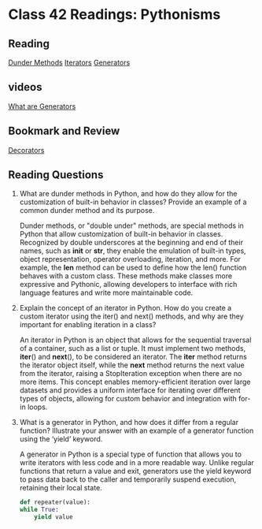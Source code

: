 # Class 42 Readings: Pythonisms

## Reading

[Dunder Methods](https://dbader.org/blog/python-dunder-methods)
[Iterators](https://dbader.org/blog/python-iterators)
[Generators](https://dbader.org/blog/python-generators)

## videos

[What are Generators](https://realpython.com/lessons/what-are-python-generators/)

## Bookmark and Review

[Decorators](https://realpython.com/primer-on-python-decorators/)

## Reading Questions

1. What are dunder methods in Python, and how do they allow for the customization of built-in behavior in classes? Provide an example of a common dunder method and its purpose.

    Dunder methods, or "double under" methods, are special methods in Python that allow customization of built-in behavior in classes. Recognized by double underscores at the beginning and end of their names, such as __init__ or __str__, they enable the emulation of built-in types, object representation, operator overloading, iteration, and more. For example, the __len__ method can be used to define how the len() function behaves with a custom class. These methods make classes more expressive and Pythonic, allowing developers to interface with rich language features and write more maintainable code.

2. Explain the concept of an iterator in Python. How do you create a custom iterator using the iter() and next() methods, and why are they important for enabling iteration in a class?

    An iterator in Python is an object that allows for the sequential traversal of a container, such as a list or tuple. It must implement two methods, __iter__() and __next__(), to be considered an iterator. The __iter__ method returns the iterator object itself, while the __next__ method returns the next value from the iterator, raising a StopIteration exception when there are no more items. This concept enables memory-efficient iteration over large datasets and provides a uniform interface for iterating over different types of objects, allowing for custom behavior and integration with for-in loops.

3. What is a generator in Python, and how does it differ from a regular function? Illustrate your answer with an example of a generator function using the ‘yield’ keyword.

    A generator in Python is a special type of function that allows you to write iterators with less code and in a more readable way. Unlike regular functions that return a value and exit, generators use the yield keyword to pass data back to the caller and temporarily suspend execution, retaining their local state.

    ```py
    def repeater(value):
    while True:
        yield value
    ```

